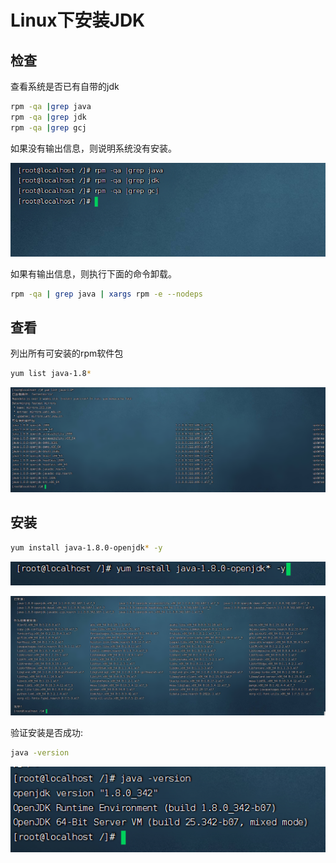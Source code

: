 # Linux下安装JDK

## 检查

查看系统是否已有自带的jdk

```sh
rpm -qa |grep java
rpm -qa |grep jdk
rpm -qa |grep gcj
```

如果没有输出信息，则说明系统没有安装。

![查看是否安装JDK](.\images\查看是否安装JDK.png)

如果有输出信息，则执行下面的命令卸载。

```sh
rpm -qa | grep java | xargs rpm -e --nodeps
```

## 查看

列出所有可安装的rpm软件包

```sh
yum list java-1.8*
```

![列出所有可安装的rpm软件包](.\images\列出所有可安装的rpm软件包.png)

## 安装

```sh
yum install java-1.8.0-openjdk* -y
```

![下载依赖](.\images\下载依赖.png)

![下载完成](.\images\下载完成.png)

验证安装是否成功:

```sh
java -version
```

![查看jdk版本](.\images\查看jdk版本.png)
